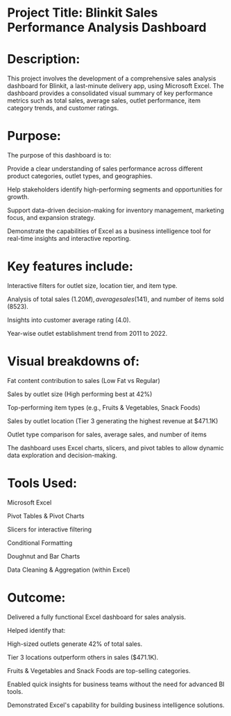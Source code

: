 # Project Title: Blinkit Sales Performance Analysis Dashboard

# Description:
This project involves the development of a comprehensive sales analysis dashboard for Blinkit, a last-minute delivery app, using Microsoft Excel. The dashboard provides a consolidated visual summary of key performance metrics such as total sales, average sales, outlet performance, item category trends, and customer ratings.

# Purpose:
The purpose of this dashboard is to:

Provide a clear understanding of sales performance across different product categories, outlet types, and geographies.

Help stakeholders identify high-performing segments and opportunities for growth.

Support data-driven decision-making for inventory management, marketing focus, and expansion strategy.

Demonstrate the capabilities of Excel as a business intelligence tool for real-time insights and interactive reporting.

# Key features include:

Interactive filters for outlet size, location tier, and item type.

Analysis of total sales ($1.20M), average sales ($141), and number of items sold (8523).

Insights into customer average rating (4.0).

Year-wise outlet establishment trend from 2011 to 2022.

 # Visual breakdowns of:

Fat content contribution to sales (Low Fat vs Regular)

Sales by outlet size (High performing best at 42%)

Top-performing item types (e.g., Fruits & Vegetables, Snack Foods)

Sales by outlet location (Tier 3 generating the highest revenue at $471.1K)

Outlet type comparison for sales, average sales, and number of items

The dashboard uses Excel charts, slicers, and pivot tables to allow dynamic data exploration and decision-making.

# Tools Used:
Microsoft Excel

Pivot Tables & Pivot Charts

Slicers for interactive filtering

Conditional Formatting

Doughnut and Bar Charts

Data Cleaning & Aggregation (within Excel)

# Outcome:
Delivered a fully functional Excel dashboard for sales analysis.

Helped identify that:

High-sized outlets generate 42% of total sales.

Tier 3 locations outperform others in sales ($471.1K).

Fruits & Vegetables and Snack Foods are top-selling categories.

Enabled quick insights for business teams without the need for advanced BI tools.

Demonstrated Excel's capability for building business intelligence solutions.



